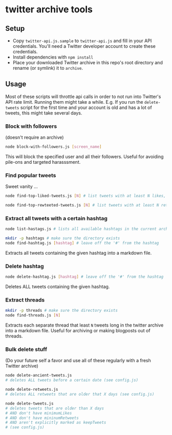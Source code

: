 # twitter archive tools

## Setup

- Copy `twitter-api.js.sample` to `twitter-api.js` and fill in your API credentials. You'll need a Twitter developer account to create these credentials.
- Install dependencies with `npm install`
- Place your downloaded Twitter archive in this repo's root directory and rename (or symlink) it to `archive`.

## Usage

Most of these scripts will throttle api calls in order to not run into Twitter's API rate limit. Running them might take a while.
E.g. If you run the `delete-tweets` script for the first time and your account is old and has a lot of tweets, this might take several days.

### Block with followers

(doesn't require an archive)

```sh
node block-with-followers.js [screen_name]
```

This will block the specified user and all their followers. Useful for avoiding pile-ons and targeted harasssment.

### Find popular tweets

Sweet vanity …

```sh
node find-top-liked-tweets.js [N] # list tweets with at least N likes, highest first
```

```sh
node find-top-rewteeted-tweets.js [N] # list tweets with at least N retweets, highest first
```

### Extract all tweets with a certain hashtag

```sh
node list-hastags.js # lists all available hashtags in the current archive
```

```sh
mkdir -p hashtags # make sure the directory exists
node find-hashtag.js [hashtag] # leave off the '#' from the hashtag
```

Extracts all tweets containing the given hashtag into a markdown file.

### Delete hashtag

```sh
node delete-hashtag.js [hashtag] # leave off the '#' from the hashtag
```

Deletes ALL tweets containing the given hashtag.

### Extract threads

```sh
mkdir -p threads # make sure the directory exists
node find-threads.js [N]
```

Extracts each separate thread that least `N` tweets long in the twitter archive into a markdown file. Useful for archiving or making blogposts out of threads.

### Bulk delete stuff

(Do your future self a favor and use all of these regularly with a fresh Twitter archive)

```sh
node delete-ancient-tweets.js
# deletes ALL tweets before a certain date (see config.js)
```

```sh
node delete-retweets.js
# deletes ALL retweets that are older that X days (see config.js)
```

```sh
node delete-tweets.js
# deletes tweets that are older than X days
# AND don't have minimumLikes
# AND don't have mininumRetweets
# AND aren't explicitly marked as keepTweets
# (see config.js)
```
